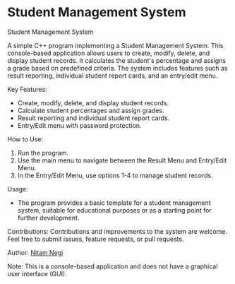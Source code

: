 # Student Management System

Student Management System

A simple C++ program implementing a Student Management System. This console-based application allows users to create, modify, delete, and display student records. It calculates the student's percentage and assigns a grade based on predefined criteria. The system includes features such as result reporting, individual student report cards, and an entry/edit menu.

Key Features:
- Create, modify, delete, and display student records.
- Calculate student percentages and assign grades.
- Result reporting and individual student report cards.
- Entry/Edit menu with password protection.

How to Use:
1. Run the program.
2. Use the main menu to navigate between the Result Menu and Entry/Edit Menu.
3. In the Entry/Edit Menu, use options 1-4 to manage student records.

Usage:
- The program provides a basic template for a student management system, suitable for educational purposes or as a starting point for further development.

Contributions:
Contributions and improvements to the system are welcome. Feel free to submit issues, feature requests, or pull requests.

Author:
[Nitam Negi](https://github.com/nitamnegi)

Note:
This is a console-based application and does not have a graphical user interface (GUI).

